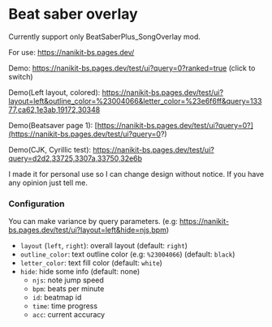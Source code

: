 # Beat saber overlay

Currently support only BeatSaberPlus_SongOverlay mod.

For use: https://nanikit-bs.pages.dev/

Demo: https://nanikit-bs.pages.dev/test/ui?query=0?ranked=true (click to switch)

Demo(Left layout, colored):
https://nanikit-bs.pages.dev/test/ui?layout=left&outline_color=%23004066&letter_color=%23e6f6ff&query=13377,ca62,1e3ab,19172,30348

Demo(Beatsaver page 1):
[https://nanikit-bs.pages.dev/test/ui?query=0?](https://nanikit-bs.pages.dev/test/ui?query=0?)

Demo(CJK, Cyrillic test): https://nanikit-bs.pages.dev/test/ui?query=d2d2,33725,3307a,33750,32e6b

I made it for personal use so I can change design without notice. If you have any opinion just tell
me.

### Configuration

You can make variance by query parameters. (e.g:
https://nanikit-bs.pages.dev/test/ui?layout=left&hide=njs,bpm)

- `layout` (`left`, `right`): overall layout (default: `right`)
- `outline_color`: text outline color (e.g: `%23004066`) (default: `black`)
- `letter_color`: text fill color (default: `white`)
- `hide`: hide some info (default: none)
  - `njs`: note jump speed
  - `bpm`: beats per minute
  - `id`: beatmap id
  - `time`: time progress
  - `acc`: current accuracy
